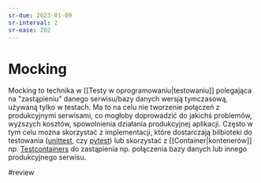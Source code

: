 ```yaml
---
sr-due: 2023-01-09
sr-interval: 2
sr-ease: 202
---
```


# Mocking

Mocking to technika w [[Testy w oprogramowaniu|testowaniu]] polegająca na "zastąpieniu" danego serwisu/bazy danych wersją tymczasową, używaną tylko w testach. Ma to na celu nie tworzenie połączeń z produkcyjnymi serwisami, co mogłoby doprowadzić do jakichś problemów, wyższych kosztów, spowolnienia działania produkcyjnej aplikacji. Często w tym celu można skorzystać z implementacji, które dostarczają bilbioteki do testowania ([unittest](https://docs.python.org/3/library/unittest.mock.html), czy [pytest](https://docs.python.org/3/library/unittest.mock.html)) lub skorzystać z [[Container|kontenerów]]  np. [Testcontainers](https://docs.python.org/3/library/unittest.mock.html) do zastąpienia np. połączenia bazy danych lub innego produkcyjnego serwisu.

#review
